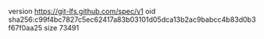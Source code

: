 version https://git-lfs.github.com/spec/v1
oid sha256:c99f4bc7827c5ec62417a83b03101d05dca13b2ac9babcc4b83d0b3f67f0aa25
size 73491
